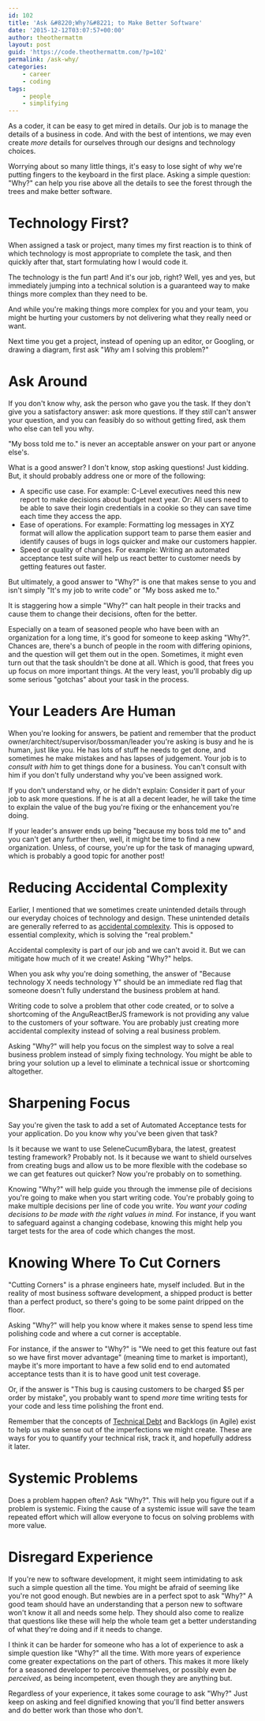 ```yaml
---
id: 102
title: 'Ask &#8220;Why?&#8221; to Make Better Software'
date: '2015-12-12T03:07:57+00:00'
author: theothermattm
layout: post
guid: 'https://code.theothermattm.com/?p=102'
permalink: /ask-why/
categories:
    - career
    - coding
tags:
    - people
    - simplifying
---
```


As a coder, it can be easy to get mired in details.  Our job is to manage the details of a business in code. And with the best of intentions, we may even create *more* details for ourselves through our designs and technology choices.  

Worrying about so many little things, it's easy to lose sight of why we're putting fingers to the keyboard in the first place.  Asking a simple question: "Why?" can help you rise above all the details to see the forest through the trees and make better software.

# Technology First?

When assigned a task or project, many times my first reaction is to think of which technology is most appropriate to complete the task, and then quickly after that, start formulating how I would code it.

The technology is the fun part!  And it's our job, right? Well, yes and yes, but immediately jumping into a technical solution is a guaranteed way to make things more complex than they need to be.  

And while you're making things more complex for you and your team, you might be hurting your customers by not delivering what they really need or want.

Next time you get a project, instead of opening up an editor, or Googling, or drawing a diagram, first ask "*Why* am I solving this problem?" 

# Ask Around

If you don't know why, ask the person who gave you the task.  If they don't give you a satisfactory answer: ask more questions.  If they *still* can't answer your question, and you can feasibly do so without getting fired, ask them who else can tell you why.

"My boss told me to." is never an acceptable answer on your part or anyone else's.

What is a good answer?  I don't know, stop asking questions! Just kidding.  But, it should probably address one or more of the following:

* A specific use case.  For example:  C-Level executives need this new report to make decisions about budget next year.  Or:  All users need to be able to save their login credentials in a cookie so they can save time each time they access the app.
* Ease of operations.  For example:  Formatting log messages in XYZ format will allow the application support team to parse them easier and identify causes of bugs in logs quicker and make our customers happier.
* Speed or quality of changes.  For example:  Writing an automated acceptance test suite will help us react better to customer needs by getting features out faster.

But ultimately, a good answer to "Why?" is one that makes sense to you and isn't simply "It's my job to write code" or "My boss asked me to."

It is staggering how a simple "Why?" can halt people in their tracks and cause them to change their decisions, often for the better.  

Especially on a team of seasoned people who have been with an organization for a long time, it's good for someone to keep asking "Why?".  Chances are, there's a bunch of people in the room with differing opinions, and the question will get them out in the open.  Sometimes, it might even turn out that the task shouldn't be done at all.  Which is good, that frees you up focus on more important things.  At the very least, you'll probably dig up some serious "gotchas" about your task in the process.

# Your Leaders Are Human

When you're looking for answers, be patient and remember that the product owner/architect/supervisor/bossman/leader you're asking is busy and he is human, just like you.  He has lots of stuff he needs to get done, and sometimes he make mistakes and has lapses of judgement.  Your job is to *consult with him* to get things done for a business.  You can't consult with him if you don't fully understand why you've been assigned work.

If you don't understand why, or he didn't explain: Consider it part of your job to ask more questions. If he is at all a decent leader, he will take the time to explain the value of the bug you're fixing or the enhancement you're doing.

If your leader's answer ends up being "because my boss told me to" and you can't get any further then, well, it might be time to find a new organization.  Unless, of course, you're up for the task of managing upward, which is probably a good topic for another post!

# Reducing Accidental Complexity

Earlier, I mentioned that we sometimes create unintended details through our everyday choices of technology and design.  These unintended details are generally referred to as [accidental complexity](http://en.wikipedia.org/wiki/No_Silver_Bullet).  This is opposed to essential complexity, which is solving the "real problem."

Accidental complexity is part of our job and we can't avoid it.  But we can mitigate how much of it we create!  Asking "Why?" helps.

When you ask why you're doing something, the answer of "Because technology X needs technology Y" should be an immediate red flag that someone doesn't fully understand the business problem at hand.

Writing code to solve a problem that other code created, or to solve a shortcoming of the AnguReactBerJS framework is not providing any value to the customers of your software. You are probably just creating more accidental complexity instead of solving a real business problem.  

Asking "Why?" will help you focus on the simplest way to solve a real business problem instead of simply fixing technology.  You might be able to bring your solution up a level to eliminate a technical issue or shortcoming altogether.

# Sharpening Focus

Say you're given the task to add a set of Automated Acceptance tests for your application.  Do you know why you've been given that task?

Is it because we want to use SeleneCucumBybara, the latest, greatest testing framework?  Probably not.  Is it because we want to shield ourselves from creating bugs and allow us to be more flexible with the codebase so we can get features out quicker?  Now you're probably on to something.

Knowing "Why?" will help guide you through the immense pile of decisions you're going to make when you start writing code.  You're probably going to make multiple decisions per line of code you write.  *You want your coding decisions to be made with the right values in mind.* For instance, if you want to safeguard against a changing codebase, knowing this might help you target tests for the area of code which changes the most.

# Knowing Where To Cut Corners

"Cutting Corners" is a phrase engineers hate, myself included.  But in the reality of most business software development, a shipped product is better than a perfect product, so there's going to be some paint dripped on the floor.

Asking "Why?" will help you know where it makes sense to spend less time polishing code and where a cut corner is acceptable.  

For instance, if the answer to "Why?" is "We need to get this feature out fast so we have first mover advantage" (meaning time to market is important), maybe it's more important to have a few solid end to end automated acceptance tests than it is to have good unit test coverage.

Or, if the answer is "This bug is causing customers to be charged $5 per order by mistake", you probably want to spend *more* time writing tests for your code and less time polishing the front end.

Remember that the concepts of [Technical Debt](https://en.wikipedia.org/wiki/Technical_debt) and Backlogs (in Agile) exist to help us make sense out of the imperfections we might create.  These are ways for you to quantify your technical risk, track it, and hopefully address it later.

# Systemic Problems

Does a problem happen often?  Ask "Why?".  This will help you figure out if a problem is systemic.  Fixing the cause of a systemic issue will save the team repeated effort which will allow everyone to focus on solving problems with more value.

# Disregard Experience

If you're new to software development, it might seem intimidating to ask such a simple question all the time.  You might be afraid of seeming like you're not good enough.  But newbies are in a perfect spot to ask "Why?"  A good team should have an understanding that a person new to software won't know it all and needs some help.  They should also come to realize that questions like these will help the whole team get a better understanding of what they're doing and if it needs to change.  

I think it can be harder for someone who has a lot of experience to ask a simple question like "Why?" all the time.  With more years of experience come greater expectations on the part of others.  This makes it more likely for a seasoned developer to perceive themselves, or possibly even *be perceived*, as being incompetent, even though they are anything but.  

Regardless of your experience, it takes some courage to ask "Why?"  Just keep on asking and feel dignified knowing that you'll find better answers and do better work than those who don't.





